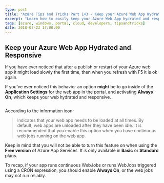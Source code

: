 ```yaml
---
type: post
title: "Azure Tips and Tricks Part 143 - Keep your Azure Web App Hydrated and Responsive"
excerpt: "Learn how to easily keep your Azure Web App hydrated and responsive"
tags: [azure, windows, portal, cloud, developers, tipsandtricks]
date: 2018-07-23 17:00:00
---
```



## Keep your Azure Web App Hydrated and Responsive

If you have ever noticed that after a publish or restart of your Azure web app it might load slowly the first time, then when you refresh with F5 it is ok again. 

If you've ever noticed this behavior an option **might** be to go inside of the **Application Settings** for the web app in the portal, and activating **Always On**, which keeps your web hydrated and responsive.

<img :src="$withBase('/files/azurewebappalwayson1.png')">

According to the information icon: 

> Indicates that your web app needs to be loaded at all times. By default, web apps are unloaded after they have been idle. It is recommended that you enable this option when you have continuous web jobs running on the web app.

Keep in mind that you will not be able to turn this feature on when using the **Free version** of Azure App Services. It is only available in **Basic** or **Standard** plans.

To recap, if your app runs continuous WebJobs or runs WebJobs triggered using a CRON expression, you should enable **Always On**, or the web jobs may not run reliably.
